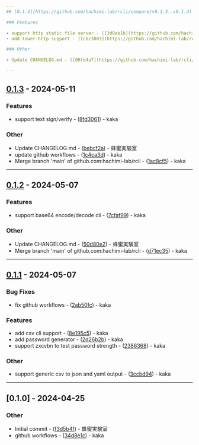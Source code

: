 ```yaml
---
## [0.1.4](https://github.com/hachimi-lab/rcli/compare/v0.1.3..v0.1.4) - 2024-05-17

### Features

- support http static file server - ([3d8ab1b](https://github.com/hachimi-lab/rcli/commit/3d8ab1bdbc2045168a64e73630d760fdbbe770ec)) - kaka
- add tower-http support - ([cbc3803](https://github.com/hachimi-lab/rcli/commit/cbc3803b8ed491b2002d4d1953bfbda6dc974357)) - kaka

### Other

- Update CHANGELOG.md - ([00fd4a7](https://github.com/hachimi-lab/rcli/commit/00fd4a7c3803352318d1d87b5fcccf416090957b)) - 蜂蜜実験室

---
```

## [0.1.3](https://github.com/hachimi-lab/rcli/compare/v0.1.2..v0.1.3) - 2024-05-11

### Features

- support text sign/verify - ([8fd3061](https://github.com/hachimi-lab/rcli/commit/8fd306138b7e42f58c2defaaa4c681af5b97b76e)) - kaka

### Other

- Update CHANGELOG.md - ([bebcf2a](https://github.com/hachimi-lab/rcli/commit/bebcf2ab3569874fe5653f8057f50d8f55abd463)) - 蜂蜜実験室
- update github workflows - ([1c4ca3d](https://github.com/hachimi-lab/rcli/commit/1c4ca3d94883e66f8035198f70c13ab1df086eab)) - kaka
- Merge branch 'main' of github.com:hachimi-lab/rcli - ([1ac8cf5](https://github.com/hachimi-lab/rcli/commit/1ac8cf537238c52c4ab244fcee23473b9fbdb8b9)) - kaka

---
## [0.1.2](https://github.com/hachimi-lab/rcli/compare/v0.1.1..v0.1.2) - 2024-05-07

### Features

- support base64 encode/decode cli - ([7cfaf99](https://github.com/hachimi-lab/rcli/commit/7cfaf9975770953f6f147a3c172a064f057d3d7f)) - kaka

### Other

- Update CHANGELOG.md - ([50d80e2](https://github.com/hachimi-lab/rcli/commit/50d80e2a0a1606e5c2a7d5c67a982926ae13c6a0)) - 蜂蜜実験室
- Merge branch 'main' of github.com:hachimi-lab/rcli - ([d71ec35](https://github.com/hachimi-lab/rcli/commit/d71ec3561603bb0269a0d27d6158d563cf9f3bde)) - kaka

---
## [0.1.1](https://github.com/hachimi-lab/rcli/compare/v0.1.0..v0.1.1) - 2024-05-07

### Bug Fixes

- fix github workflows - ([2ab50fc](https://github.com/hachimi-lab/rcli/commit/2ab50fc98c5b1aad53f061fa9e575da58118c293)) - kaka

### Features

- add csv cli support - ([8e195c5](https://github.com/hachimi-lab/rcli/commit/8e195c56df7c8621a0e34530fa9321bbd609469a)) - kaka
- add password generator - ([2d26b2b](https://github.com/hachimi-lab/rcli/commit/2d26b2b4a22be9642d4e0de019d99ecf98c65d4a)) - kaka
- support zxcvbn to test password strength - ([2386368](https://github.com/hachimi-lab/rcli/commit/23863684c68911879410a43a997afc1eeb976cf6)) - kaka

### Other

- support generic csv to json and yaml output - ([3ccbd94](https://github.com/hachimi-lab/rcli/commit/3ccbd9423f49943ed69f2721656a70caac40a5bf)) - kaka

---
## [0.1.0] - 2024-04-25

### Other

- Initial commit - ([f3d5b4f](https://github.com/hachimi-lab/rcli/commit/f3d5b4f86301a78a58c4a16525ed3b66e58fe79e)) - 蜂蜜実験室
- github workflows - ([34d8e1c](https://github.com/hachimi-lab/rcli/commit/34d8e1c2af3ae910bbfc8166b554f9dd5430959c)) - kaka

<!-- generated by git-cliff -->
